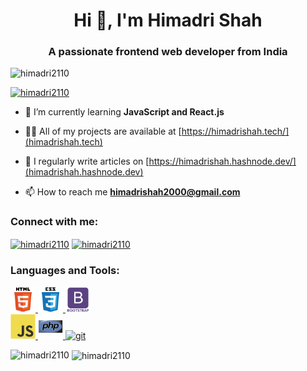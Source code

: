 <h1 align="center">Hi 👋, I'm Himadri Shah</h1>
<h3 align="center">A passionate frontend web developer from India</h3>

<p align="left"> <img src="https://komarev.com/ghpvc/?username=himadri2110&label=Profile%20views&color=0e75b6&style=flat" alt="himadri2110" /> </p>

<p align="left"> <a href="https://twitter.com/himadri2110" target="blank"><img src="https://img.shields.io/twitter/follow/himadri2110?logo=twitter&style=for-the-badge" alt="himadri2110" /></a> </p>

- 🌱 I’m currently learning **JavaScript and React.js**

- 👨‍💻 All of my projects are available at [https://himadrishah.tech/](himadrishah.tech)

- 📝 I regularly write articles on [https://himadrishah.hashnode.dev/](himadrishah.hashnode.dev)

- 📫 How to reach me **himadrishah2000@gmail.com**

<h3 align="left">Connect with me:</h3>
<p align="left">
<a href="https://twitter.com/himadri2110" target="blank"><img align="center" src="https://raw.githubusercontent.com/rahuldkjain/github-profile-readme-generator/master/src/images/icons/Social/twitter.svg" alt="himadri2110" height="30" width="40" /></a>
<a href="https://linkedin.com/in/himadri2110" target="blank"><img align="center" src="https://raw.githubusercontent.com/rahuldkjain/github-profile-readme-generator/master/src/images/icons/Social/linked-in-alt.svg" alt="himadri2110" height="30" width="40" /></a>
</p>

<h3 align="left">Languages and Tools:</h3>
<p align="left"> 
  
  <a href="https://www.w3.org/html/" target="_blank"> <img src="https://raw.githubusercontent.com/devicons/devicon/master/icons/html5/html5-original-wordmark.svg" alt="html5" width="40" height="40"/> </a>
  <a href="https://www.w3schools.com/css/" target="_blank"> <img src="https://raw.githubusercontent.com/devicons/devicon/master/icons/css3/css3-original-wordmark.svg" alt="css3" width="40" height="40"/> </a>
  <a href="https://getbootstrap.com" target="_blank"> <img src="https://raw.githubusercontent.com/devicons/devicon/master/icons/bootstrap/bootstrap-plain-wordmark.svg" alt="bootstrap" width="40" height="40"/> </a>  
  <a href="https://developer.mozilla.org/en-US/docs/Web/JavaScript" target="_blank"> <img src="https://raw.githubusercontent.com/devicons/devicon/master/icons/javascript/javascript-original.svg" alt="javascript" width="40" height="40"/> </a> 
  <a href="https://www.php.net" target="_blank"> <img src="https://raw.githubusercontent.com/devicons/devicon/master/icons/php/php-original.svg" alt="php" width="40" height="40"/> </a> 
  <a href="https://git-scm.com/" target="_blank"> <img src="https://www.vectorlogo.zone/logos/git-scm/git-scm-icon.svg" alt="git" width="40" height="40"/> </a>  
  
</p>

<p><img align="left" src="https://github-readme-stats.vercel.app/api/top-langs?username=himadri2110&show_icons=true&locale=en&layout=compact" alt="himadri2110" /></p>

<p>&nbsp;<img align="center" src="https://github-readme-stats.vercel.app/api?username=himadri2110&show_icons=true&locale=en" alt="himadri2110" /></p>
